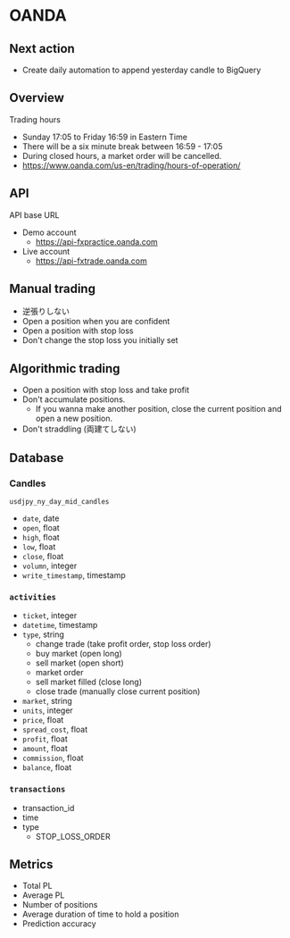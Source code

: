 # OANDA

## Next action

- Create daily automation to append yesterday candle to BigQuery

## Overview

Trading hours
- Sunday 17:05 to Friday 16:59 in Eastern Time
- There will be a six minute break between 16:59 - 17:05
- During closed hours, a market order will be cancelled.
- https://www.oanda.com/us-en/trading/hours-of-operation/

## API

API base URL
- Demo account
  - https://api-fxpractice.oanda.com
- Live account
  - https://api-fxtrade.oanda.com

## Manual trading

- 逆張りしない
- Open a position when you are confident
- Open a position with stop loss
- Don't change the stop loss you initially set

## Algorithmic trading

- Open a position with stop loss and take profit
- Don't accumulate positions.
  - If you wanna make another position, close the current position and open a new position.
- Don't straddling (両建てしない)

## Database

### Candles

`usdjpy_ny_day_mid_candles`
- `date`, date
- `open`, float
- `high`, float
- `low`, float
- `close`, float
- `volumn`, integer
- `write_timestamp`, timestamp

### `activities`
- `ticket`, integer
- `datetime`, timestamp
- `type`, string
  - change trade (take profit order, stop loss order)
  - buy market (open long)
  - sell market (open short)
  - market order
  - sell market filled (close long)
  - close trade (manually close current position)
- `market`, string
- `units`, integer
- `price`, float
- `spread_cost`, float
- `profit`, float
- `amount`, float
- `commission`, float
- `balance`, float

### `transactions`
- transaction_id
- time
- type
  - STOP_LOSS_ORDER

## Metrics

- Total PL
- Average PL
- Number of positions
- Average duration of time to hold a position
- Prediction accuracy